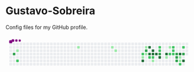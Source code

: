 # Gustavo-Sobreira
Config files for my GitHub profile.

<svg viewBox="-16 -32 880 192" width="880" height="192" xmlns="http://www.w3.org/2000/svg"><desc>Generated with https://github.com/Platane/snk</desc><style>@keyframes c0{55.9%{fill:var(--c3)}55.92%,to{fill:var(--ce)}}@keyframes c1{1.59%{fill:var(--c1)}1.61%,to{fill:var(--ce)}}@keyframes c2{54.94%{fill:var(--c2)}54.96%,to{fill:var(--ce)}}@keyframes c3{7.66%{fill:var(--c1)}7.68%,to{fill:var(--ce)}}@keyframes c4{10.85%{fill:var(--c1)}10.87%,to{fill:var(--ce)}}@keyframes c5{11.49%{fill:var(--c1)}11.51%,to{fill:var(--ce)}}@keyframes c6{30.98%{fill:var(--c2)}31%,to{fill:var(--ce)}}@keyframes c7{17.24%{fill:var(--c1)}17.26%,to{fill:var(--ce)}}@keyframes c8{85.29%{fill:var(--c4)}85.31%,to{fill:var(--ce)}}@keyframes c9{14.69%{fill:var(--c1)}14.71%,to{fill:var(--ce)}}@keyframes ca{68.68%{fill:var(--c3)}68.7%,to{fill:var(--ce)}}@keyframes cb{30.66%{fill:var(--c1)}30.68%,to{fill:var(--ce)}}@keyframes cc{81.46%{fill:var(--c4)}81.48%,to{fill:var(--ce)}}@keyframes cd{82.1%{fill:var(--c4)}82.12%,to{fill:var(--ce)}}@keyframes ce{31.94%{fill:var(--c2)}31.96%,to{fill:var(--ce)}}@keyframes cf{80.82%{fill:var(--c4)}80.84%,to{fill:var(--ce)}}@keyframes cg{80.5%{fill:var(--c4)}80.52%,to{fill:var(--ce)}}@keyframes ch{32.26%{fill:var(--c2)}32.28%,to{fill:var(--ce)}}@keyframes ci{18.52%{fill:var(--c1)}18.54%,to{fill:var(--ce)}}@keyframes cj{80.18%{fill:var(--c4)}80.2%,to{fill:var(--ce)}}@keyframes ck{39.61%{fill:var(--c2)}39.63%,to{fill:var(--ce)}}@keyframes cl{39.29%{fill:var(--c2)}39.31%,to{fill:var(--ce)}}@keyframes cm{71.56%{fill:var(--c3)}71.58%,to{fill:var(--ce)}}@keyframes cn{83.38%{fill:var(--c4)}83.4%,to{fill:var(--ce)}}@keyframes co{79.22%{fill:var(--c4)}79.24%,to{fill:var(--ce)}}@keyframes cp{20.12%{fill:var(--c1)}20.14%,to{fill:var(--ce)}}@keyframes cq{22.03%{fill:var(--c1)}22.05%,to{fill:var(--ce)}}@keyframes cr{34.81%{fill:var(--c2)}34.83%,to{fill:var(--ce)}}@keyframes cs{35.77%{fill:var(--c2)}35.79%,to{fill:var(--ce)}}@keyframes ct{35.45%{fill:var(--c2)}35.47%,to{fill:var(--ce)}}@keyframes cu{35.13%{fill:var(--c2)}35.15%,to{fill:var(--ce)}}@keyframes cv{73.79%{fill:var(--c3)}73.81%,to{fill:var(--ce)}}@keyframes cw{73.47%{fill:var(--c3)}73.49%,to{fill:var(--ce)}}@keyframes cx{76.35%{fill:var(--c3)}76.37%,to{fill:var(--ce)}}@keyframes cy{77.95%{fill:var(--c4)}77.97%,to{fill:var(--ce)}}@keyframes cz{25.87%{fill:var(--c1)}25.89%,to{fill:var(--ce)}}@keyframes c10{26.19%{fill:var(--c1)}26.21%,to{fill:var(--ce)}}@keyframes c11{26.51%{fill:var(--c2)}26.53%,to{fill:var(--ce)}}@keyframes c12{36.73%{fill:var(--c2)}36.75%,to{fill:var(--ce)}}@keyframes c13{75.07%{fill:var(--c3)}75.09%,to{fill:var(--ce)}}@keyframes c14{76.99%{fill:var(--c4)}77.01%,to{fill:var(--ce)}}@keyframes u0{1.59%{transform:scale(0,1)}1.61%,7.66%{transform:scale(.09,1)}10.85%,7.68%{transform:scale(.18,1)}10.87%,11.49%{transform:scale(.27,1)}11.51%,14.69%{transform:scale(.36,1)}14.71%,17.24%{transform:scale(.45,1)}17.26%,18.52%{transform:scale(.55,1)}18.54%,20.12%{transform:scale(.64,1)}20.14%,22.03%{transform:scale(.73,1)}22.05%,25.87%{transform:scale(.82,1)}25.89%,26.19%{transform:scale(.91,1)}26.21%,to{transform:scale(1,1)}}@keyframes u1{26.51%{transform:scale(0,1)}26.53%,to{transform:scale(1,1)}}@keyframes u2{30.66%{transform:scale(0,1)}30.68%,to{transform:scale(1,1)}}@keyframes u3{30.98%{transform:scale(0,1)}31%,31.94%{transform:scale(.09,1)}31.96%,32.26%{transform:scale(.18,1)}32.28%,34.81%{transform:scale(.27,1)}34.83%,35.13%{transform:scale(.36,1)}35.15%,35.45%{transform:scale(.45,1)}35.47%,35.77%{transform:scale(.55,1)}35.79%,36.73%{transform:scale(.64,1)}36.75%,39.29%{transform:scale(.73,1)}39.31%,39.61%{transform:scale(.82,1)}39.63%,54.94%{transform:scale(.91,1)}54.96%,to{transform:scale(1,1)}}@keyframes u4{55.9%{transform:scale(0,1)}55.92%,68.68%{transform:scale(.14,1)}68.7%,71.56%{transform:scale(.29,1)}71.58%,73.47%{transform:scale(.43,1)}73.49%,73.79%{transform:scale(.57,1)}73.81%,75.07%{transform:scale(.71,1)}75.09%,76.35%{transform:scale(.86,1)}76.37%,to{transform:scale(1,1)}}@keyframes u5{76.99%{transform:scale(0,1)}77.01%,77.95%{transform:scale(.1,1)}77.97%,79.22%{transform:scale(.2,1)}79.24%,80.18%{transform:scale(.3,1)}80.2%,80.5%{transform:scale(.4,1)}80.52%,80.82%{transform:scale(.5,1)}80.84%,81.46%{transform:scale(.6,1)}81.48%,82.1%{transform:scale(.7,1)}82.12%,83.38%{transform:scale(.8,1)}83.4%,85.29%{transform:scale(.9,1)}85.31%,to{transform:scale(1,1)}}@keyframes s0{0%,99.68%{transform:translate(0,-16px)}.32%{transform:translate(0,0)}.96%,53.35%{transform:translate(32px,0)}1.6%{transform:translate(32px,32px)}7.35%{transform:translate(320px,32px)}7.67%{transform:translate(320px,16px)}11.18%{transform:translate(496px,16px)}11.5%{transform:translate(496px,32px)}14.06%{transform:translate(624px,32px)}14.38%{transform:translate(624px,16px)}14.7%{transform:translate(640px,16px)}15.02%,69.33%{transform:translate(640px,0)}15.65%{transform:translate(608px,0)}16.93%{transform:translate(608px,64px)}17.57%{transform:translate(640px,64px)}17.89%{transform:translate(640px,80px)}19.81%{transform:translate(736px,80px)}20.13%{transform:translate(736px,64px)}20.45%,72.2%{transform:translate(720px,64px)}21.09%{transform:translate(720px,32px)}21.73%{transform:translate(752px,32px)}22.36%{transform:translate(752px,0)}23%{transform:translate(784px,0)}23.64%,74.12%{transform:translate(784px,32px)}24.6%{transform:translate(832px,32px)}25.24%{transform:translate(832px,64px)}25.88%{transform:translate(800px,64px)}26.52%{transform:translate(800px,96px)}29.71%{transform:translate(640px,96px)}30.67%,68.37%{transform:translate(640px,48px)}30.99%{transform:translate(624px,48px)}31.31%,84.98%{transform:translate(624px,64px)}32.59%{transform:translate(688px,64px)}32.91%{transform:translate(688px,80px)}34.19%{transform:translate(752px,80px)}34.82%{transform:translate(752px,48px)}35.14%{transform:translate(768px,48px)}35.78%{transform:translate(768px,16px)}36.74%{transform:translate(816px,16px)}37.06%,74.76%{transform:translate(816px,32px)}39.3%{transform:translate(704px,32px)}39.94%,70.61%{transform:translate(704px,0)}54.95%{transform:translate(32px,80px)}55.27%{transform:translate(16px,80px)}55.91%{transform:translate(16px,48px)}71.57%,83.07%{transform:translate(704px,48px)}71.88%{transform:translate(720px,48px)}73.48%,76.04%{transform:translate(784px,64px)}75.4%{transform:translate(816px,64px)}76.36%{transform:translate(784px,80px)}77%{transform:translate(816px,80px)}77.64%{transform:translate(816px,48px)}80.51%{transform:translate(672px,48px)}81.15%{transform:translate(672px,16px)}81.47%{transform:translate(656px,16px)}82.11%{transform:translate(656px,48px)}83.39%{transform:translate(704px,64px)}85.3%{transform:translate(624px,80px)}91.37%{transform:translate(320px,80px)}91.69%{transform:translate(320px,64px)}92.33%{transform:translate(288px,64px)}92.65%{transform:translate(288px,48px)}93.93%{transform:translate(224px,48px)}94.25%{transform:translate(224px,32px)}95.53%{transform:translate(160px,32px)}95.85%{transform:translate(160px,16px)}96.49%{transform:translate(128px,16px)}96.81%{transform:translate(128px,0)}97.76%{transform:translate(80px,0)}98.08%{transform:translate(80px,-16px)}}@keyframes s1{0%,99.68%{transform:translate(16px,-16px)}.32%{transform:translate(0,-16px)}.64%{transform:translate(0,0)}1.28%,53.67%{transform:translate(32px,0)}1.92%{transform:translate(32px,32px)}7.67%{transform:translate(320px,32px)}7.99%{transform:translate(320px,16px)}11.5%{transform:translate(496px,16px)}11.82%{transform:translate(496px,32px)}14.38%{transform:translate(624px,32px)}14.7%{transform:translate(624px,16px)}15.02%{transform:translate(640px,16px)}15.34%,69.65%{transform:translate(640px,0)}15.97%{transform:translate(608px,0)}17.25%{transform:translate(608px,64px)}17.89%{transform:translate(640px,64px)}18.21%{transform:translate(640px,80px)}20.13%{transform:translate(736px,80px)}20.45%{transform:translate(736px,64px)}20.77%,72.52%{transform:translate(720px,64px)}21.41%{transform:translate(720px,32px)}22.04%{transform:translate(752px,32px)}22.68%{transform:translate(752px,0)}23.32%{transform:translate(784px,0)}23.96%,74.44%{transform:translate(784px,32px)}24.92%{transform:translate(832px,32px)}25.56%{transform:translate(832px,64px)}26.2%{transform:translate(800px,64px)}26.84%{transform:translate(800px,96px)}30.03%{transform:translate(640px,96px)}30.99%,68.69%{transform:translate(640px,48px)}31.31%{transform:translate(624px,48px)}31.63%,85.3%{transform:translate(624px,64px)}32.91%{transform:translate(688px,64px)}33.23%{transform:translate(688px,80px)}34.5%{transform:translate(752px,80px)}35.14%{transform:translate(752px,48px)}35.46%{transform:translate(768px,48px)}36.1%{transform:translate(768px,16px)}37.06%{transform:translate(816px,16px)}37.38%,75.08%{transform:translate(816px,32px)}39.62%{transform:translate(704px,32px)}40.26%,70.93%{transform:translate(704px,0)}55.27%{transform:translate(32px,80px)}55.59%{transform:translate(16px,80px)}56.23%{transform:translate(16px,48px)}71.88%,83.39%{transform:translate(704px,48px)}72.2%{transform:translate(720px,48px)}73.8%,76.36%{transform:translate(784px,64px)}75.72%{transform:translate(816px,64px)}76.68%{transform:translate(784px,80px)}77.32%{transform:translate(816px,80px)}77.96%{transform:translate(816px,48px)}80.83%{transform:translate(672px,48px)}81.47%{transform:translate(672px,16px)}81.79%{transform:translate(656px,16px)}82.43%{transform:translate(656px,48px)}83.71%{transform:translate(704px,64px)}85.62%{transform:translate(624px,80px)}91.69%{transform:translate(320px,80px)}92.01%{transform:translate(320px,64px)}92.65%{transform:translate(288px,64px)}92.97%{transform:translate(288px,48px)}94.25%{transform:translate(224px,48px)}94.57%{transform:translate(224px,32px)}95.85%{transform:translate(160px,32px)}96.17%{transform:translate(160px,16px)}96.81%{transform:translate(128px,16px)}97.12%{transform:translate(128px,0)}98.08%{transform:translate(80px,0)}98.4%{transform:translate(80px,-16px)}}@keyframes s2{0%,99.68%{transform:translate(32px,-16px)}.64%{transform:translate(0,-16px)}.96%{transform:translate(0,0)}1.6%,53.99%{transform:translate(32px,0)}2.24%{transform:translate(32px,32px)}7.99%{transform:translate(320px,32px)}8.31%{transform:translate(320px,16px)}11.82%{transform:translate(496px,16px)}12.14%{transform:translate(496px,32px)}14.7%{transform:translate(624px,32px)}15.02%{transform:translate(624px,16px)}15.34%{transform:translate(640px,16px)}15.65%,69.97%{transform:translate(640px,0)}16.29%{transform:translate(608px,0)}17.57%{transform:translate(608px,64px)}18.21%{transform:translate(640px,64px)}18.53%{transform:translate(640px,80px)}20.45%{transform:translate(736px,80px)}20.77%{transform:translate(736px,64px)}21.09%,72.84%{transform:translate(720px,64px)}21.73%{transform:translate(720px,32px)}22.36%{transform:translate(752px,32px)}23%{transform:translate(752px,0)}23.64%{transform:translate(784px,0)}24.28%,74.76%{transform:translate(784px,32px)}25.24%{transform:translate(832px,32px)}25.88%{transform:translate(832px,64px)}26.52%{transform:translate(800px,64px)}27.16%{transform:translate(800px,96px)}30.35%{transform:translate(640px,96px)}31.31%,69.01%{transform:translate(640px,48px)}31.63%{transform:translate(624px,48px)}31.95%,85.62%{transform:translate(624px,64px)}33.23%{transform:translate(688px,64px)}33.55%{transform:translate(688px,80px)}34.82%{transform:translate(752px,80px)}35.46%{transform:translate(752px,48px)}35.78%{transform:translate(768px,48px)}36.42%{transform:translate(768px,16px)}37.38%{transform:translate(816px,16px)}37.7%,75.4%{transform:translate(816px,32px)}39.94%{transform:translate(704px,32px)}40.58%,71.25%{transform:translate(704px,0)}55.59%{transform:translate(32px,80px)}55.91%{transform:translate(16px,80px)}56.55%{transform:translate(16px,48px)}72.2%,83.71%{transform:translate(704px,48px)}72.52%{transform:translate(720px,48px)}74.12%,76.68%{transform:translate(784px,64px)}76.04%{transform:translate(816px,64px)}77%{transform:translate(784px,80px)}77.64%{transform:translate(816px,80px)}78.27%{transform:translate(816px,48px)}81.15%{transform:translate(672px,48px)}81.79%{transform:translate(672px,16px)}82.11%{transform:translate(656px,16px)}82.75%{transform:translate(656px,48px)}84.03%{transform:translate(704px,64px)}85.94%{transform:translate(624px,80px)}92.01%{transform:translate(320px,80px)}92.33%{transform:translate(320px,64px)}92.97%{transform:translate(288px,64px)}93.29%{transform:translate(288px,48px)}94.57%{transform:translate(224px,48px)}94.89%{transform:translate(224px,32px)}96.17%{transform:translate(160px,32px)}96.49%{transform:translate(160px,16px)}97.12%{transform:translate(128px,16px)}97.44%{transform:translate(128px,0)}98.4%{transform:translate(80px,0)}98.72%{transform:translate(80px,-16px)}}@keyframes s3{0%,99.68%{transform:translate(48px,-16px)}.96%{transform:translate(0,-16px)}1.28%{transform:translate(0,0)}1.92%,54.31%{transform:translate(32px,0)}2.56%{transform:translate(32px,32px)}8.31%{transform:translate(320px,32px)}8.63%{transform:translate(320px,16px)}12.14%{transform:translate(496px,16px)}12.46%{transform:translate(496px,32px)}15.02%{transform:translate(624px,32px)}15.34%{transform:translate(624px,16px)}15.65%{transform:translate(640px,16px)}15.97%,70.29%{transform:translate(640px,0)}16.61%{transform:translate(608px,0)}17.89%{transform:translate(608px,64px)}18.53%{transform:translate(640px,64px)}18.85%{transform:translate(640px,80px)}20.77%{transform:translate(736px,80px)}21.09%{transform:translate(736px,64px)}21.41%,73.16%{transform:translate(720px,64px)}22.04%{transform:translate(720px,32px)}22.68%{transform:translate(752px,32px)}23.32%{transform:translate(752px,0)}23.96%{transform:translate(784px,0)}24.6%,75.08%{transform:translate(784px,32px)}25.56%{transform:translate(832px,32px)}26.2%{transform:translate(832px,64px)}26.84%{transform:translate(800px,64px)}27.48%{transform:translate(800px,96px)}30.67%{transform:translate(640px,96px)}31.63%,69.33%{transform:translate(640px,48px)}31.95%{transform:translate(624px,48px)}32.27%,85.94%{transform:translate(624px,64px)}33.55%{transform:translate(688px,64px)}33.87%{transform:translate(688px,80px)}35.14%{transform:translate(752px,80px)}35.78%{transform:translate(752px,48px)}36.1%{transform:translate(768px,48px)}36.74%{transform:translate(768px,16px)}37.7%{transform:translate(816px,16px)}38.02%,75.72%{transform:translate(816px,32px)}40.26%{transform:translate(704px,32px)}40.89%,71.57%{transform:translate(704px,0)}55.91%{transform:translate(32px,80px)}56.23%{transform:translate(16px,80px)}56.87%{transform:translate(16px,48px)}72.52%,84.03%{transform:translate(704px,48px)}72.84%{transform:translate(720px,48px)}74.44%,77%{transform:translate(784px,64px)}76.36%{transform:translate(816px,64px)}77.32%{transform:translate(784px,80px)}77.96%{transform:translate(816px,80px)}78.59%{transform:translate(816px,48px)}81.47%{transform:translate(672px,48px)}82.11%{transform:translate(672px,16px)}82.43%{transform:translate(656px,16px)}83.07%{transform:translate(656px,48px)}84.35%{transform:translate(704px,64px)}86.26%{transform:translate(624px,80px)}92.33%{transform:translate(320px,80px)}92.65%{transform:translate(320px,64px)}93.29%{transform:translate(288px,64px)}93.61%{transform:translate(288px,48px)}94.89%{transform:translate(224px,48px)}95.21%{transform:translate(224px,32px)}96.49%{transform:translate(160px,32px)}96.81%{transform:translate(160px,16px)}97.44%{transform:translate(128px,16px)}97.76%{transform:translate(128px,0)}98.72%{transform:translate(80px,0)}99.04%{transform:translate(80px,-16px)}}:root{--cb:#1b1f230a;--cs:purple;--ce:#ebedf0;--c0:#ebedf0;--c1:#9be9a8;--c2:#40c463;--c3:#30a14e;--c4:#216e39}@media (prefers-color-scheme:dark){:root{--cb:#1b1f230a;--cs:purple;--ce:#161b22;--c1:#01311f;--c2:#034525;--c3:#0f6d31;--c4:#00c647}}.c{shape-rendering:geometricPrecision;fill:var(--ce);stroke-width:1px;stroke:var(--cb);animation:none 31300ms linear infinite}.c.c0{fill:var(--c3);animation-name:c0}.c.c1{fill:var(--c1);animation-name:c1}.c.c2{fill:var(--c2);animation-name:c2}.c.c3,.c.c4,.c.c5{fill:var(--c1);animation-name:c3}.c.c4,.c.c5{animation-name:c4}.c.c5{animation-name:c5}.c.c6{fill:var(--c2);animation-name:c6}.c.c7{fill:var(--c1);animation-name:c7}.c.c8{fill:var(--c4);animation-name:c8}.c.c9{fill:var(--c1);animation-name:c9}.c.ca{fill:var(--c3);animation-name:ca}.c.cb{fill:var(--c1);animation-name:cb}.c.cc,.c.cd{fill:var(--c4);animation-name:cc}.c.cd{animation-name:cd}.c.ce{fill:var(--c2);animation-name:ce}.c.cf,.c.cg{fill:var(--c4);animation-name:cf}.c.cg{animation-name:cg}.c.ch{fill:var(--c2);animation-name:ch}.c.ci{fill:var(--c1);animation-name:ci}.c.cj{fill:var(--c4);animation-name:cj}.c.ck,.c.cl{fill:var(--c2);animation-name:ck}.c.cl{animation-name:cl}.c.cm{fill:var(--c3);animation-name:cm}.c.cn,.c.co{fill:var(--c4);animation-name:cn}.c.co{animation-name:co}.c.cp,.c.cq{fill:var(--c1);animation-name:cp}.c.cq{animation-name:cq}.c.cr{fill:var(--c2);animation-name:cr}.c.cs,.c.ct,.c.cu{fill:var(--c2);animation-name:cs}.c.ct,.c.cu{animation-name:ct}.c.cu{animation-name:cu}.c.cv,.c.cw,.c.cx{fill:var(--c3);animation-name:cv}.c.cw,.c.cx{animation-name:cw}.c.cx{animation-name:cx}.c.cy{fill:var(--c4);animation-name:cy}.c.c10,.c.cz{fill:var(--c1);animation-name:cz}.c.c10{animation-name:c10}.c.c11,.c.c12{fill:var(--c2);animation-name:c11}.c.c12{animation-name:c12}.c.c13{fill:var(--c3);animation-name:c13}.c.c14{fill:var(--c4);animation-name:c14}.s,.u{animation:none linear 31300ms infinite}.u,.u.u0{transform-origin:0 0}.u{transform:scale(0,1)}.u.u0{fill:var(--c1);animation-name:u0}.u.u1{fill:var(--c2);animation-name:u1;transform-origin:227.5px 0}.u.u2{fill:var(--c1);animation-name:u2;transform-origin:248.2px 0}.u.u3{fill:var(--c2);animation-name:u3;transform-origin:268.9px 0}.u.u4{fill:var(--c3);animation-name:u4;transform-origin:496.4px 0}.u.u5{fill:var(--c4);animation-name:u5;transform-origin:641.2px 0}.s{shape-rendering:geometricPrecision;fill:var(--cs)}.s.s0{transform:translate(0,-16px);animation-name:s0}.s.s1{transform:translate(16px,-16px);animation-name:s1}.s.s2{transform:translate(32px,-16px);animation-name:s2}.s.s3{transform:translate(48px,-16px);animation-name:s3}</style><rect class="c" x="2" y="2" rx="2" ry="2" width="12" height="12"/><rect class="c" x="2" y="18" rx="2" ry="2" width="12" height="12"/><rect class="c" x="2" y="34" rx="2" ry="2" width="12" height="12"/><rect class="c" x="2" y="50" rx="2" ry="2" width="12" height="12"/><rect class="c" x="2" y="66" rx="2" ry="2" width="12" height="12"/><rect class="c" x="2" y="82" rx="2" ry="2" width="12" height="12"/><rect class="c" x="2" y="98" rx="2" ry="2" width="12" height="12"/><rect class="c" x="18" y="2" rx="2" ry="2" width="12" height="12"/><rect class="c" x="18" y="18" rx="2" ry="2" width="12" height="12"/><rect class="c" x="18" y="34" rx="2" ry="2" width="12" height="12"/><rect class="c c0" x="18" y="50" rx="2" ry="2" width="12" height="12"/><rect class="c" x="18" y="66" rx="2" ry="2" width="12" height="12"/><rect class="c" x="18" y="82" rx="2" ry="2" width="12" height="12"/><rect class="c" x="18" y="98" rx="2" ry="2" width="12" height="12"/><rect class="c" x="34" y="2" rx="2" ry="2" width="12" height="12"/><rect class="c" x="34" y="18" rx="2" ry="2" width="12" height="12"/><rect class="c c1" x="34" y="34" rx="2" ry="2" width="12" height="12"/><rect class="c" x="34" y="50" rx="2" ry="2" width="12" height="12"/><rect class="c" x="34" y="66" rx="2" ry="2" width="12" height="12"/><rect class="c c2" x="34" y="82" rx="2" ry="2" width="12" height="12"/><rect class="c" x="34" y="98" rx="2" ry="2" width="12" height="12"/><rect class="c" x="50" y="2" rx="2" ry="2" width="12" height="12"/><rect class="c" x="50" y="18" rx="2" ry="2" width="12" height="12"/><rect class="c" x="50" y="34" rx="2" ry="2" width="12" height="12"/><rect class="c" x="50" y="50" rx="2" ry="2" width="12" height="12"/><rect class="c" x="50" y="66" rx="2" ry="2" width="12" height="12"/><rect class="c" x="50" y="82" rx="2" ry="2" width="12" height="12"/><rect class="c" x="50" y="98" rx="2" ry="2" width="12" height="12"/><rect class="c" x="66" y="2" rx="2" ry="2" width="12" height="12"/><rect class="c" x="66" y="18" rx="2" ry="2" width="12" height="12"/><rect class="c" x="66" y="34" rx="2" ry="2" width="12" height="12"/><rect class="c" x="66" y="50" rx="2" ry="2" width="12" height="12"/><rect class="c" x="66" y="66" rx="2" ry="2" width="12" height="12"/><rect class="c" x="66" y="82" rx="2" ry="2" width="12" height="12"/><rect class="c" x="66" y="98" rx="2" ry="2" width="12" height="12"/><rect class="c" x="82" y="2" rx="2" ry="2" width="12" height="12"/><rect class="c" x="82" y="18" rx="2" ry="2" width="12" height="12"/><rect class="c" x="82" y="34" rx="2" ry="2" width="12" height="12"/><rect class="c" x="82" y="50" rx="2" ry="2" width="12" height="12"/><rect class="c" x="82" y="66" rx="2" ry="2" width="12" height="12"/><rect class="c" x="82" y="82" rx="2" ry="2" width="12" height="12"/><rect class="c" x="82" y="98" rx="2" ry="2" width="12" height="12"/><rect class="c" x="98" y="2" rx="2" ry="2" width="12" height="12"/><rect class="c" x="98" y="18" rx="2" ry="2" width="12" height="12"/><rect class="c" x="98" y="34" rx="2" ry="2" width="12" height="12"/><rect class="c" x="98" y="50" rx="2" ry="2" width="12" height="12"/><rect class="c" x="98" y="66" rx="2" ry="2" width="12" height="12"/><rect class="c" x="98" y="82" rx="2" ry="2" width="12" height="12"/><rect class="c" x="98" y="98" rx="2" ry="2" width="12" height="12"/><rect class="c" x="114" y="2" rx="2" ry="2" width="12" height="12"/><rect class="c" x="114" y="18" rx="2" ry="2" width="12" height="12"/><rect class="c" x="114" y="34" rx="2" ry="2" width="12" height="12"/><rect class="c" x="114" y="50" rx="2" ry="2" width="12" height="12"/><rect class="c" x="114" y="66" rx="2" ry="2" width="12" height="12"/><rect class="c" x="114" y="82" rx="2" ry="2" width="12" height="12"/><rect class="c" x="114" y="98" rx="2" ry="2" width="12" height="12"/><rect class="c" x="130" y="2" rx="2" ry="2" width="12" height="12"/><rect class="c" x="130" y="18" rx="2" ry="2" width="12" height="12"/><rect class="c" x="130" y="34" rx="2" ry="2" width="12" height="12"/><rect class="c" x="130" y="50" rx="2" ry="2" width="12" height="12"/><rect class="c" x="130" y="66" rx="2" ry="2" width="12" height="12"/><rect class="c" x="130" y="82" rx="2" ry="2" width="12" height="12"/><rect class="c" x="130" y="98" rx="2" ry="2" width="12" height="12"/><rect class="c" x="146" y="2" rx="2" ry="2" width="12" height="12"/><rect class="c" x="146" y="18" rx="2" ry="2" width="12" height="12"/><rect class="c" x="146" y="34" rx="2" ry="2" width="12" height="12"/><rect class="c" x="146" y="50" rx="2" ry="2" width="12" height="12"/><rect class="c" x="146" y="66" rx="2" ry="2" width="12" height="12"/><rect class="c" x="146" y="82" rx="2" ry="2" width="12" height="12"/><rect class="c" x="146" y="98" rx="2" ry="2" width="12" height="12"/><rect class="c" x="162" y="2" rx="2" ry="2" width="12" height="12"/><rect class="c" x="162" y="18" rx="2" ry="2" width="12" height="12"/><rect class="c" x="162" y="34" rx="2" ry="2" width="12" height="12"/><rect class="c" x="162" y="50" rx="2" ry="2" width="12" height="12"/><rect class="c" x="162" y="66" rx="2" ry="2" width="12" height="12"/><rect class="c" x="162" y="82" rx="2" ry="2" width="12" height="12"/><rect class="c" x="162" y="98" rx="2" ry="2" width="12" height="12"/><rect class="c" x="178" y="2" rx="2" ry="2" width="12" height="12"/><rect class="c" x="178" y="18" rx="2" ry="2" width="12" height="12"/><rect class="c" x="178" y="34" rx="2" ry="2" width="12" height="12"/><rect class="c" x="178" y="50" rx="2" ry="2" width="12" height="12"/><rect class="c" x="178" y="66" rx="2" ry="2" width="12" height="12"/><rect class="c" x="178" y="82" rx="2" ry="2" width="12" height="12"/><rect class="c" x="178" y="98" rx="2" ry="2" width="12" height="12"/><rect class="c" x="194" y="2" rx="2" ry="2" width="12" height="12"/><rect class="c" x="194" y="18" rx="2" ry="2" width="12" height="12"/><rect class="c" x="194" y="34" rx="2" ry="2" width="12" height="12"/><rect class="c" x="194" y="50" rx="2" ry="2" width="12" height="12"/><rect class="c" x="194" y="66" rx="2" ry="2" width="12" height="12"/><rect class="c" x="194" y="82" rx="2" ry="2" width="12" height="12"/><rect class="c" x="194" y="98" rx="2" ry="2" width="12" height="12"/><rect class="c" x="210" y="2" rx="2" ry="2" width="12" height="12"/><rect class="c" x="210" y="18" rx="2" ry="2" width="12" height="12"/><rect class="c" x="210" y="34" rx="2" ry="2" width="12" height="12"/><rect class="c" x="210" y="50" rx="2" ry="2" width="12" height="12"/><rect class="c" x="210" y="66" rx="2" ry="2" width="12" height="12"/><rect class="c" x="210" y="82" rx="2" ry="2" width="12" height="12"/><rect class="c" x="210" y="98" rx="2" ry="2" width="12" height="12"/><rect class="c" x="226" y="2" rx="2" ry="2" width="12" height="12"/><rect class="c" x="226" y="18" rx="2" ry="2" width="12" height="12"/><rect class="c" x="226" y="34" rx="2" ry="2" width="12" height="12"/><rect class="c" x="226" y="50" rx="2" ry="2" width="12" height="12"/><rect class="c" x="226" y="66" rx="2" ry="2" width="12" height="12"/><rect class="c" x="226" y="82" rx="2" ry="2" width="12" height="12"/><rect class="c" x="226" y="98" rx="2" ry="2" width="12" height="12"/><rect class="c" x="242" y="2" rx="2" ry="2" width="12" height="12"/><rect class="c" x="242" y="18" rx="2" ry="2" width="12" height="12"/><rect class="c" x="242" y="34" rx="2" ry="2" width="12" height="12"/><rect class="c" x="242" y="50" rx="2" ry="2" width="12" height="12"/><rect class="c" x="242" y="66" rx="2" ry="2" width="12" height="12"/><rect class="c" x="242" y="82" rx="2" ry="2" width="12" height="12"/><rect class="c" x="242" y="98" rx="2" ry="2" width="12" height="12"/><rect class="c" x="258" y="2" rx="2" ry="2" width="12" height="12"/><rect class="c" x="258" y="18" rx="2" ry="2" width="12" height="12"/><rect class="c" x="258" y="34" rx="2" ry="2" width="12" height="12"/><rect class="c" x="258" y="50" rx="2" ry="2" width="12" height="12"/><rect class="c" x="258" y="66" rx="2" ry="2" width="12" height="12"/><rect class="c" x="258" y="82" rx="2" ry="2" width="12" height="12"/><rect class="c" x="258" y="98" rx="2" ry="2" width="12" height="12"/><rect class="c" x="274" y="2" rx="2" ry="2" width="12" height="12"/><rect class="c" x="274" y="18" rx="2" ry="2" width="12" height="12"/><rect class="c" x="274" y="34" rx="2" ry="2" width="12" height="12"/><rect class="c" x="274" y="50" rx="2" ry="2" width="12" height="12"/><rect class="c" x="274" y="66" rx="2" ry="2" width="12" height="12"/><rect class="c" x="274" y="82" rx="2" ry="2" width="12" height="12"/><rect class="c" x="274" y="98" rx="2" ry="2" width="12" height="12"/><rect class="c" x="290" y="2" rx="2" ry="2" width="12" height="12"/><rect class="c" x="290" y="18" rx="2" ry="2" width="12" height="12"/><rect class="c" x="290" y="34" rx="2" ry="2" width="12" height="12"/><rect class="c" x="290" y="50" rx="2" ry="2" width="12" height="12"/><rect class="c" x="290" y="66" rx="2" ry="2" width="12" height="12"/><rect class="c" x="290" y="82" rx="2" ry="2" width="12" height="12"/><rect class="c" x="290" y="98" rx="2" ry="2" width="12" height="12"/><rect class="c" x="306" y="2" rx="2" ry="2" width="12" height="12"/><rect class="c" x="306" y="18" rx="2" ry="2" width="12" height="12"/><rect class="c" x="306" y="34" rx="2" ry="2" width="12" height="12"/><rect class="c" x="306" y="50" rx="2" ry="2" width="12" height="12"/><rect class="c" x="306" y="66" rx="2" ry="2" width="12" height="12"/><rect class="c" x="306" y="82" rx="2" ry="2" width="12" height="12"/><rect class="c" x="306" y="98" rx="2" ry="2" width="12" height="12"/><rect class="c" x="322" y="2" rx="2" ry="2" width="12" height="12"/><rect class="c c3" x="322" y="18" rx="2" ry="2" width="12" height="12"/><rect class="c" x="322" y="34" rx="2" ry="2" width="12" height="12"/><rect class="c" x="322" y="50" rx="2" ry="2" width="12" height="12"/><rect class="c" x="322" y="66" rx="2" ry="2" width="12" height="12"/><rect class="c" x="322" y="82" rx="2" ry="2" width="12" height="12"/><rect class="c" x="322" y="98" rx="2" ry="2" width="12" height="12"/><rect class="c" x="338" y="2" rx="2" ry="2" width="12" height="12"/><rect class="c" x="338" y="18" rx="2" ry="2" width="12" height="12"/><rect class="c" x="338" y="34" rx="2" ry="2" width="12" height="12"/><rect class="c" x="338" y="50" rx="2" ry="2" width="12" height="12"/><rect class="c" x="338" y="66" rx="2" ry="2" width="12" height="12"/><rect class="c" x="338" y="82" rx="2" ry="2" width="12" height="12"/><rect class="c" x="338" y="98" rx="2" ry="2" width="12" height="12"/><rect class="c" x="354" y="2" rx="2" ry="2" width="12" height="12"/><rect class="c" x="354" y="18" rx="2" ry="2" width="12" height="12"/><rect class="c" x="354" y="34" rx="2" ry="2" width="12" height="12"/><rect class="c" x="354" y="50" rx="2" ry="2" width="12" height="12"/><rect class="c" x="354" y="66" rx="2" ry="2" width="12" height="12"/><rect class="c" x="354" y="82" rx="2" ry="2" width="12" height="12"/><rect class="c" x="354" y="98" rx="2" ry="2" width="12" height="12"/><rect class="c" x="370" y="2" rx="2" ry="2" width="12" height="12"/><rect class="c" x="370" y="18" rx="2" ry="2" width="12" height="12"/><rect class="c" x="370" y="34" rx="2" ry="2" width="12" height="12"/><rect class="c" x="370" y="50" rx="2" ry="2" width="12" height="12"/><rect class="c" x="370" y="66" rx="2" ry="2" width="12" height="12"/><rect class="c" x="370" y="82" rx="2" ry="2" width="12" height="12"/><rect class="c" x="370" y="98" rx="2" ry="2" width="12" height="12"/><rect class="c" x="386" y="2" rx="2" ry="2" width="12" height="12"/><rect class="c" x="386" y="18" rx="2" ry="2" width="12" height="12"/><rect class="c" x="386" y="34" rx="2" ry="2" width="12" height="12"/><rect class="c" x="386" y="50" rx="2" ry="2" width="12" height="12"/><rect class="c" x="386" y="66" rx="2" ry="2" width="12" height="12"/><rect class="c" x="386" y="82" rx="2" ry="2" width="12" height="12"/><rect class="c" x="386" y="98" rx="2" ry="2" width="12" height="12"/><rect class="c" x="402" y="2" rx="2" ry="2" width="12" height="12"/><rect class="c" x="402" y="18" rx="2" ry="2" width="12" height="12"/><rect class="c" x="402" y="34" rx="2" ry="2" width="12" height="12"/><rect class="c" x="402" y="50" rx="2" ry="2" width="12" height="12"/><rect class="c" x="402" y="66" rx="2" ry="2" width="12" height="12"/><rect class="c" x="402" y="82" rx="2" ry="2" width="12" height="12"/><rect class="c" x="402" y="98" rx="2" ry="2" width="12" height="12"/><rect class="c" x="418" y="2" rx="2" ry="2" width="12" height="12"/><rect class="c" x="418" y="18" rx="2" ry="2" width="12" height="12"/><rect class="c" x="418" y="34" rx="2" ry="2" width="12" height="12"/><rect class="c" x="418" y="50" rx="2" ry="2" width="12" height="12"/><rect class="c" x="418" y="66" rx="2" ry="2" width="12" height="12"/><rect class="c" x="418" y="82" rx="2" ry="2" width="12" height="12"/><rect class="c" x="418" y="98" rx="2" ry="2" width="12" height="12"/><rect class="c" x="434" y="2" rx="2" ry="2" width="12" height="12"/><rect class="c" x="434" y="18" rx="2" ry="2" width="12" height="12"/><rect class="c" x="434" y="34" rx="2" ry="2" width="12" height="12"/><rect class="c" x="434" y="50" rx="2" ry="2" width="12" height="12"/><rect class="c" x="434" y="66" rx="2" ry="2" width="12" height="12"/><rect class="c" x="434" y="82" rx="2" ry="2" width="12" height="12"/><rect class="c" x="434" y="98" rx="2" ry="2" width="12" height="12"/><rect class="c" x="450" y="2" rx="2" ry="2" width="12" height="12"/><rect class="c" x="450" y="18" rx="2" ry="2" width="12" height="12"/><rect class="c" x="450" y="34" rx="2" ry="2" width="12" height="12"/><rect class="c" x="450" y="50" rx="2" ry="2" width="12" height="12"/><rect class="c" x="450" y="66" rx="2" ry="2" width="12" height="12"/><rect class="c" x="450" y="82" rx="2" ry="2" width="12" height="12"/><rect class="c" x="450" y="98" rx="2" ry="2" width="12" height="12"/><rect class="c" x="466" y="2" rx="2" ry="2" width="12" height="12"/><rect class="c" x="466" y="18" rx="2" ry="2" width="12" height="12"/><rect class="c" x="466" y="34" rx="2" ry="2" width="12" height="12"/><rect class="c" x="466" y="50" rx="2" ry="2" width="12" height="12"/><rect class="c" x="466" y="66" rx="2" ry="2" width="12" height="12"/><rect class="c" x="466" y="82" rx="2" ry="2" width="12" height="12"/><rect class="c" x="466" y="98" rx="2" ry="2" width="12" height="12"/><rect class="c" x="482" y="2" rx="2" ry="2" width="12" height="12"/><rect class="c c4" x="482" y="18" rx="2" ry="2" width="12" height="12"/><rect class="c" x="482" y="34" rx="2" ry="2" width="12" height="12"/><rect class="c" x="482" y="50" rx="2" ry="2" width="12" height="12"/><rect class="c" x="482" y="66" rx="2" ry="2" width="12" height="12"/><rect class="c" x="482" y="82" rx="2" ry="2" width="12" height="12"/><rect class="c" x="482" y="98" rx="2" ry="2" width="12" height="12"/><rect class="c" x="498" y="2" rx="2" ry="2" width="12" height="12"/><rect class="c" x="498" y="18" rx="2" ry="2" width="12" height="12"/><rect class="c c5" x="498" y="34" rx="2" ry="2" width="12" height="12"/><rect class="c" x="498" y="50" rx="2" ry="2" width="12" height="12"/><rect class="c" x="498" y="66" rx="2" ry="2" width="12" height="12"/><rect class="c" x="498" y="82" rx="2" ry="2" width="12" height="12"/><rect class="c" x="498" y="98" rx="2" ry="2" width="12" height="12"/><rect class="c" x="514" y="2" rx="2" ry="2" width="12" height="12"/><rect class="c" x="514" y="18" rx="2" ry="2" width="12" height="12"/><rect class="c" x="514" y="34" rx="2" ry="2" width="12" height="12"/><rect class="c" x="514" y="50" rx="2" ry="2" width="12" height="12"/><rect class="c" x="514" y="66" rx="2" ry="2" width="12" height="12"/><rect class="c" x="514" y="82" rx="2" ry="2" width="12" height="12"/><rect class="c" x="514" y="98" rx="2" ry="2" width="12" height="12"/><rect class="c" x="530" y="2" rx="2" ry="2" width="12" height="12"/><rect class="c" x="530" y="18" rx="2" ry="2" width="12" height="12"/><rect class="c" x="530" y="34" rx="2" ry="2" width="12" height="12"/><rect class="c" x="530" y="50" rx="2" ry="2" width="12" height="12"/><rect class="c" x="530" y="66" rx="2" ry="2" width="12" height="12"/><rect class="c" x="530" y="82" rx="2" ry="2" width="12" height="12"/><rect class="c" x="530" y="98" rx="2" ry="2" width="12" height="12"/><rect class="c" x="546" y="2" rx="2" ry="2" width="12" height="12"/><rect class="c" x="546" y="18" rx="2" ry="2" width="12" height="12"/><rect class="c" x="546" y="34" rx="2" ry="2" width="12" height="12"/><rect class="c" x="546" y="50" rx="2" ry="2" width="12" height="12"/><rect class="c" x="546" y="66" rx="2" ry="2" width="12" height="12"/><rect class="c" x="546" y="82" rx="2" ry="2" width="12" height="12"/><rect class="c" x="546" y="98" rx="2" ry="2" width="12" height="12"/><rect class="c" x="562" y="2" rx="2" ry="2" width="12" height="12"/><rect class="c" x="562" y="18" rx="2" ry="2" width="12" height="12"/><rect class="c" x="562" y="34" rx="2" ry="2" width="12" height="12"/><rect class="c" x="562" y="50" rx="2" ry="2" width="12" height="12"/><rect class="c" x="562" y="66" rx="2" ry="2" width="12" height="12"/><rect class="c" x="562" y="82" rx="2" ry="2" width="12" height="12"/><rect class="c" x="562" y="98" rx="2" ry="2" width="12" height="12"/><rect class="c" x="578" y="2" rx="2" ry="2" width="12" height="12"/><rect class="c" x="578" y="18" rx="2" ry="2" width="12" height="12"/><rect class="c" x="578" y="34" rx="2" ry="2" width="12" height="12"/><rect class="c" x="578" y="50" rx="2" ry="2" width="12" height="12"/><rect class="c" x="578" y="66" rx="2" ry="2" width="12" height="12"/><rect class="c" x="578" y="82" rx="2" ry="2" width="12" height="12"/><rect class="c" x="578" y="98" rx="2" ry="2" width="12" height="12"/><rect class="c" x="594" y="2" rx="2" ry="2" width="12" height="12"/><rect class="c" x="594" y="18" rx="2" ry="2" width="12" height="12"/><rect class="c" x="594" y="34" rx="2" ry="2" width="12" height="12"/><rect class="c" x="594" y="50" rx="2" ry="2" width="12" height="12"/><rect class="c" x="594" y="66" rx="2" ry="2" width="12" height="12"/><rect class="c" x="594" y="82" rx="2" ry="2" width="12" height="12"/><rect class="c" x="594" y="98" rx="2" ry="2" width="12" height="12"/><rect class="c" x="610" y="2" rx="2" ry="2" width="12" height="12"/><rect class="c" x="610" y="18" rx="2" ry="2" width="12" height="12"/><rect class="c" x="610" y="34" rx="2" ry="2" width="12" height="12"/><rect class="c" x="610" y="50" rx="2" ry="2" width="12" height="12"/><rect class="c" x="610" y="66" rx="2" ry="2" width="12" height="12"/><rect class="c" x="610" y="82" rx="2" ry="2" width="12" height="12"/><rect class="c" x="610" y="98" rx="2" ry="2" width="12" height="12"/><rect class="c" x="626" y="2" rx="2" ry="2" width="12" height="12"/><rect class="c" x="626" y="18" rx="2" ry="2" width="12" height="12"/><rect class="c" x="626" y="34" rx="2" ry="2" width="12" height="12"/><rect class="c c6" x="626" y="50" rx="2" ry="2" width="12" height="12"/><rect class="c c7" x="626" y="66" rx="2" ry="2" width="12" height="12"/><rect class="c c8" x="626" y="82" rx="2" ry="2" width="12" height="12"/><rect class="c" x="626" y="98" rx="2" ry="2" width="12" height="12"/><rect class="c" x="642" y="2" rx="2" ry="2" width="12" height="12"/><rect class="c c9" x="642" y="18" rx="2" ry="2" width="12" height="12"/><rect class="c ca" x="642" y="34" rx="2" ry="2" width="12" height="12"/><rect class="c cb" x="642" y="50" rx="2" ry="2" width="12" height="12"/><rect class="c" x="642" y="66" rx="2" ry="2" width="12" height="12"/><rect class="c" x="642" y="82" rx="2" ry="2" width="12" height="12"/><rect class="c" x="642" y="98" rx="2" ry="2" width="12" height="12"/><rect class="c" x="658" y="2" rx="2" ry="2" width="12" height="12"/><rect class="c cc" x="658" y="18" rx="2" ry="2" width="12" height="12"/><rect class="c" x="658" y="34" rx="2" ry="2" width="12" height="12"/><rect class="c cd" x="658" y="50" rx="2" ry="2" width="12" height="12"/><rect class="c ce" x="658" y="66" rx="2" ry="2" width="12" height="12"/><rect class="c" x="658" y="82" rx="2" ry="2" width="12" height="12"/><rect class="c" x="658" y="98" rx="2" ry="2" width="12" height="12"/><rect class="c" x="674" y="2" rx="2" ry="2" width="12" height="12"/><rect class="c" x="674" y="18" rx="2" ry="2" width="12" height="12"/><rect class="c cf" x="674" y="34" rx="2" ry="2" width="12" height="12"/><rect class="c cg" x="674" y="50" rx="2" ry="2" width="12" height="12"/><rect class="c ch" x="674" y="66" rx="2" ry="2" width="12" height="12"/><rect class="c ci" x="674" y="82" rx="2" ry="2" width="12" height="12"/><rect class="c" x="674" y="98" rx="2" ry="2" width="12" height="12"/><rect class="c" x="690" y="2" rx="2" ry="2" width="12" height="12"/><rect class="c" x="690" y="18" rx="2" ry="2" width="12" height="12"/><rect class="c" x="690" y="34" rx="2" ry="2" width="12" height="12"/><rect class="c cj" x="690" y="50" rx="2" ry="2" width="12" height="12"/><rect class="c" x="690" y="66" rx="2" ry="2" width="12" height="12"/><rect class="c" x="690" y="82" rx="2" ry="2" width="12" height="12"/><rect class="c" x="690" y="98" rx="2" ry="2" width="12" height="12"/><rect class="c" x="706" y="2" rx="2" ry="2" width="12" height="12"/><rect class="c ck" x="706" y="18" rx="2" ry="2" width="12" height="12"/><rect class="c cl" x="706" y="34" rx="2" ry="2" width="12" height="12"/><rect class="c cm" x="706" y="50" rx="2" ry="2" width="12" height="12"/><rect class="c cn" x="706" y="66" rx="2" ry="2" width="12" height="12"/><rect class="c" x="706" y="82" rx="2" ry="2" width="12" height="12"/><rect class="c" x="706" y="98" rx="2" ry="2" width="12" height="12"/><rect class="c" x="722" y="2" rx="2" ry="2" width="12" height="12"/><rect class="c" x="722" y="18" rx="2" ry="2" width="12" height="12"/><rect class="c" x="722" y="34" rx="2" ry="2" width="12" height="12"/><rect class="c" x="722" y="50" rx="2" ry="2" width="12" height="12"/><rect class="c" x="722" y="66" rx="2" ry="2" width="12" height="12"/><rect class="c" x="722" y="82" rx="2" ry="2" width="12" height="12"/><rect class="c" x="722" y="98" rx="2" ry="2" width="12" height="12"/><rect class="c" x="738" y="2" rx="2" ry="2" width="12" height="12"/><rect class="c" x="738" y="18" rx="2" ry="2" width="12" height="12"/><rect class="c" x="738" y="34" rx="2" ry="2" width="12" height="12"/><rect class="c co" x="738" y="50" rx="2" ry="2" width="12" height="12"/><rect class="c cp" x="738" y="66" rx="2" ry="2" width="12" height="12"/><rect class="c" x="738" y="82" rx="2" ry="2" width="12" height="12"/><rect class="c" x="738" y="98" rx="2" ry="2" width="12" height="12"/><rect class="c" x="754" y="2" rx="2" ry="2" width="12" height="12"/><rect class="c cq" x="754" y="18" rx="2" ry="2" width="12" height="12"/><rect class="c" x="754" y="34" rx="2" ry="2" width="12" height="12"/><rect class="c cr" x="754" y="50" rx="2" ry="2" width="12" height="12"/><rect class="c" x="754" y="66" rx="2" ry="2" width="12" height="12"/><rect class="c" x="754" y="82" rx="2" ry="2" width="12" height="12"/><rect class="c" x="754" y="98" rx="2" ry="2" width="12" height="12"/><rect class="c" x="770" y="2" rx="2" ry="2" width="12" height="12"/><rect class="c cs" x="770" y="18" rx="2" ry="2" width="12" height="12"/><rect class="c ct" x="770" y="34" rx="2" ry="2" width="12" height="12"/><rect class="c cu" x="770" y="50" rx="2" ry="2" width="12" height="12"/><rect class="c" x="770" y="66" rx="2" ry="2" width="12" height="12"/><rect class="c" x="770" y="82" rx="2" ry="2" width="12" height="12"/><rect class="c" x="770" y="98" rx="2" ry="2" width="12" height="12"/><rect class="c" x="786" y="2" rx="2" ry="2" width="12" height="12"/><rect class="c" x="786" y="18" rx="2" ry="2" width="12" height="12"/><rect class="c" x="786" y="34" rx="2" ry="2" width="12" height="12"/><rect class="c cv" x="786" y="50" rx="2" ry="2" width="12" height="12"/><rect class="c cw" x="786" y="66" rx="2" ry="2" width="12" height="12"/><rect class="c cx" x="786" y="82" rx="2" ry="2" width="12" height="12"/><rect class="c" x="786" y="98" rx="2" ry="2" width="12" height="12"/><rect class="c" x="802" y="2" rx="2" ry="2" width="12" height="12"/><rect class="c" x="802" y="18" rx="2" ry="2" width="12" height="12"/><rect class="c" x="802" y="34" rx="2" ry="2" width="12" height="12"/><rect class="c cy" x="802" y="50" rx="2" ry="2" width="12" height="12"/><rect class="c cz" x="802" y="66" rx="2" ry="2" width="12" height="12"/><rect class="c c10" x="802" y="82" rx="2" ry="2" width="12" height="12"/><rect class="c c11" x="802" y="98" rx="2" ry="2" width="12" height="12"/><rect class="c" x="818" y="2" rx="2" ry="2" width="12" height="12"/><rect class="c c12" x="818" y="18" rx="2" ry="2" width="12" height="12"/><rect class="c" x="818" y="34" rx="2" ry="2" width="12" height="12"/><rect class="c c13" x="818" y="50" rx="2" ry="2" width="12" height="12"/><rect class="c" x="818" y="66" rx="2" ry="2" width="12" height="12"/><rect class="c c14" x="818" y="82" rx="2" ry="2" width="12" height="12"/><rect class="c" x="818" y="98" rx="2" ry="2" width="12" height="12"/><rect class="c" x="834" y="2" rx="2" ry="2" width="12" height="12"/><rect class="c" x="834" y="18" rx="2" ry="2" width="12" height="12"/><rect class="c" x="834" y="34" rx="2" ry="2" width="12" height="12"/><rect class="c" x="834" y="50" rx="2" ry="2" width="12" height="12"/><rect class="u u0" height="12" width="228.1" x="0.0" y="144"/><rect class="u u1" height="12" width="21.3" x="227.5" y="144"/><rect class="u u2" height="12" width="21.3" x="248.2" y="144"/><rect class="u u3" height="12" width="228.1" x="268.9" y="144"/><rect class="u u4" height="12" width="145.4" x="496.4" y="144"/><rect class="u u5" height="12" width="207.4" x="641.2" y="144"/><rect class="s s0" x="0.8" y="0.8" width="14.4" height="14.4" rx="4.5" ry="4.5"/><rect class="s s1" x="1.8" y="1.8" width="12.3" height="12.3" rx="4.1" ry="4.1"/><rect class="s s2" x="2.6" y="2.6" width="10.8" height="10.8" rx="3.6" ry="3.6"/><rect class="s s3" x="3.0" y="3.0" width="9.9" height="9.9" rx="3.3" ry="3.3"/></svg>
